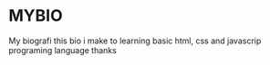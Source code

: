 # MYBIO
My biografi 
this bio i make to learning basic html, css and javascrip programing language
thanks
